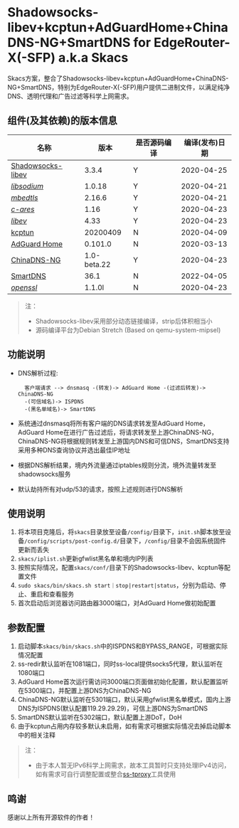 # Shadowsocks-libev+kcptun+AdGuardHome+ChinaDNS-NG+SmartDNS for EdgeRouter-X(-SFP) a.k.a Skacs

Skacs方案，整合了Shadowsocks-libev+kcptun+AdGuardHome+ChinaDNS-NG+SmartDNS，特别为EdgeRouter-X(-SFP)用户提供二进制文件，以满足纯净DNS、透明代理和广告过滤等科学上网需求。

## 组件(及其依赖)的版本信息

| 名称 | 版本 | 是否源码编译 | 编译(发布)日期 |
| --- | --- | --- | --- |
| [Shadowsocks-libev](https://github.com/shadowsocks/shadowsocks-libev) | 3.3.4 | Y | 2020-04-25 |
| *[libsodium](https://www.libsodium.org/)* | 1.0.18 | Y | 2020-04-21 |
| *[mbedtls](https://tls.mbed.org/)* | 2.16.6 | Y | 2020-04-21 |
| *[c-ares](https://c-ares.haxx.se/)* | 1.16 | Y | 2020-04-23 |
| *[libev](http://libev.schmorp.de/)* | 4.33 | Y | 2020-04-23 |
| [kcptun](https://github.com/xtaci/kcptun) | 20200409 | N | 2020-04-09 |
| [AdGuard Home](https://github.com/AdguardTeam/AdGuardHome) | 0.101.0 | N | 2020-03-13 |
| [ChinaDNS-NG](https://github.com/zfl9/chinadns-ng) | 1.0-beta.22 | Y | 2020-04-23 |
| [SmartDNS](https://github.com/pymumu/smartdns) | 36.1 | N | 2022-04-05 |
| *[openssl](https://www.openssl.org/)* | 1.1.0l | N | 2020-04-23 |

> 注：
> * Shadowsocks-libev采用部分动态链接编译，strip后体积相当小
> * 源码编译平台为Debian Stretch (Based on qemu-system-mipsel)

## 功能说明

* DNS解析过程:

        客户端请求 --> dnsmasq -(转发)-> AdGuard Home -(过滤后转发)-> ChinaDNS-NG
        -(可信域名)-> ISPDNS
        -(黑名单域名)-> SmartDNS

* 系统通过dnsmasq将所有客户端的DNS请求转发至AdGuard Home，AdGuard Home在进行广告过滤后，将请求转发至上游ChinaDNS-NG，ChinaDNS-NG将根据规则转发至上游国内DNS和可信DNS，SmartDNS支持采用多种DNS查询协议并选出最佳IP地址                
* 根据DNS解析结果，境内外流量通过iptables规则分流，境外流量转发至shadowsocks服务
* 默认劫持所有对udp/53的请求，按照上述规则进行DNS解析

## 使用说明

1. 将本项目克隆后，将`skacs`目录放至设备`/config/`目录下，`init.sh`脚本放至设备`/config/scripts/post-config.d/`目录下，`/config/`目录不会因系统固件更新而丢失
2. `skacs/iplist.sh`更新gfwlist黑名单和境内IP列表
3. 按照实际情况，配置`skacs/conf/`目录下的Shadowsocks-libev、kcptun等配置文件
4. `sudo skacs/bin/skacs.sh start｜stop|restart|status`，分别为启动、停止、重启和查看服务
5. 首次启动后浏览器访问路由器3000端口，对AdGuard Home做初始配置

## 参数配置

1. 启动脚本`skacs/bin/skacs.sh`中的ISPDNS和BYPASS_RANGE，可根据实际情况配置
2. ss-redir默认监听在1081端口，同时ss-local提供socks5代理，默认监听在1080端口
3. AdGuard Home首次运行需访问3000端口页面做初始化配置，默认配置监听在5300端口，并配置上游DNS为ChinaDNS-NG
4. ChinaDNS-NG默认监听在5301端口，默认采用gfwlist黑名单模式，国内上游DNS为ISPDNS(默认配置119.29.29.29)，可信上游DNS为SmartDNS
5. SmartDNS默认监听在5302端口，默认配置上游DoT，DoH
6. 由于kcptun占用内存较多默认未启用，如有需求可根据实际情况去掉启动脚本中的相关注释

> 注：
> * 由于本人暂无IPv6科学上网需求，故本工具暂时只支持处理IPv4访问，如有需求可自行调整配置或整合[ss-tproxy](https://github.com/zfl9/ss-tproxy/blob/master/ss-tproxy)工具使用

## 鸣谢

感谢以上所有开源软件的作者！





